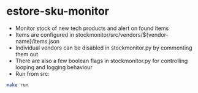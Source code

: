 # estore-sku-monitor
- Monitor stock of new tech products and alert on found items
- Items are configured in stockmonitor/src/vendors/${vendor-name}/items.json
- Individual vendors can be disabled in stockmonitor.py by commenting them out
- There are also a few boolean flags in stockmonitor.py for controlling looping and logging behaviour
- Run from src:

```bash
make run
```
